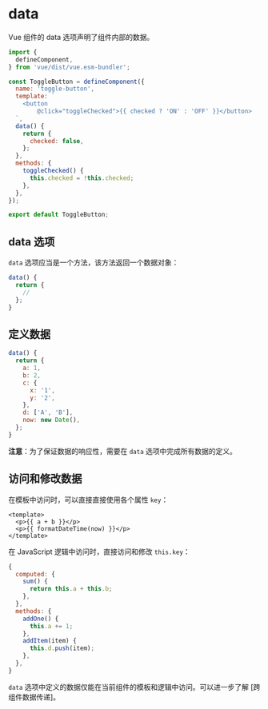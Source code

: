 # data

Vue 组件的 data 选项声明了组件内部的数据。

```js
import {
  defineComponent,
} from 'vue/dist/vue.esm-bundler';

const ToggleButton = defineComponent({
  name: 'toggle-button',
  template: `
    <button
        @click="toggleChecked">{{ checked ? 'ON' : 'OFF' }}</button>
  `,
  data() {
    return {
      checked: false,
    };
  },
  methods: {
    toggleChecked() {
      this.checked = !this.checked;
    },
  },
});

export default ToggleButton;
```

## data 选项

`data` 选项应当是一个方法，该方法返回一个数据对象：

```js
data() {
  return {
    //
  };
}
```

## 定义数据

```js
data() {
  return {
    a: 1,
    b: 2,
    c: {
      x: '1',
      y: '2',
    },
    d: ['A', 'B'],
    now: new Date(),
  };
}
```

**注意**：为了保证数据的响应性，需要在 `data` 选项中完成所有数据的定义。

## 访问和修改数据

在模板中访问时，可以直接直接使用各个属性 `key`：

```vue
<template>
  <p>{{ a + b }}</p>
  <p>{{ formatDateTime(now) }}</p>
</template>
```

在 JavaScript 逻辑中访问时，直接访问和修改 `this.key`：

```js
{
  computed: {
    sum() {
      return this.a + this.b;
    },
  },
  methods: {
    addOne() {
      this.a += 1;
    },
    addItem(item) {
      this.d.push(item);
    },
  },
}
```

`data` 选项中定义的数据仅能在当前组件的模板和逻辑中访问。可以进一步了解 [跨组件数据传递]。
